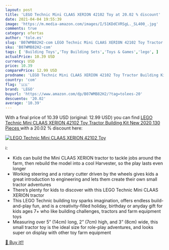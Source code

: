```yaml
---
layout: post
title: 'LEGO Technic Mini CLAAS XERION 42102 Toy at 20.02 % discount'
date: 2021-04-04 19:55:39
image: 'https://m.media-amazon.com/images/I/51KDdCVRSgL._SL400_.jpg'
comments: true
category: ofertas
author: 'tole.es'
slug: 'B07WMB82H2-com LEGO Technic Mini CLAAS XERION 42102 Toy Tractor Building...'
sku: 'B07WMB82H2-com'
tags: [ 'Building Toys','Toy Building Sets','Toys & Games','lego', ]
actualPrice: 10.39 USD
currency: USD
price: 10.39
comparePrice: 12.99 USD
prodname: 'LEGO Technic Mini CLAAS XERION 42102 Toy Tractor Building Kit  New 2020  130 Pieces '
country: 'com'
flag: '🇺🇸'
brand: 'LEGO'
buyurl: 'https://www.amazon.com/dp/B07WMB82H2/?tag=tolees-20'
descuento: '20.02'
average: '10.39'
---
```


With a final price of 10.39 USD (original: 12.99 USD) you can find [LEGO Technic Mini CLAAS XERION 42102 Toy Tractor Building Kit  New 2020  130 Pieces ](https://www.amazon.com/dp/B07WMB82H2/?tag=tolees-20) with a  20.02 % discount here:

[![LEGO Technic Mini CLAAS XERION 42102 Toy](https://m.media-amazon.com/images/I/51KDdCVRSgL._SL400_.jpg)](https://www.amazon.com/dp/B07WMB82H2/?tag=tolees-20)

ℹ️:

- Kids can build the Mini CLAAS XERION tractor to tackle jobs around the farm, then rebuild the model into a cool Harvester, so the play lasts even longer
- Working steering and a rotary cutter driven by the wheels gives kids a great introduction to engineering and lets them create their own small tractor adventures
- There’s plenty for kids to discover with this LEGO Technic Mini CLAAS XERION tractor
- This LEGO Technic building toy sparks imagination, offers endless build-and-play fun, and is a creativity-filled holiday, birthday or anyday gift for kids ages 7+ who like building challenges, tractors and farm equipment toys
- Measuring over 5” (14cm) long, 2” (7cm) high, and 3” (8cm) wide, this small tractor toy is the ideal size for role-play adventures, and looks super on display with other toy farm equipment

[🛒 Buy it!!](https://www.amazon.com/dp/B07WMB82H2/?tag=tolees-20)
